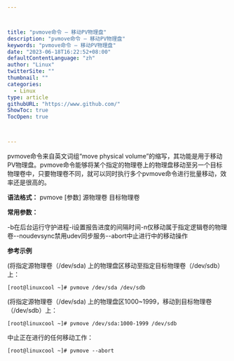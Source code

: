 ```yaml
---



title: "pvmove命令 – 移动PV物理盘"
description: "pvmove命令 – 移动PV物理盘"
keywords: "pvmove命令 – 移动PV物理盘"
date: "2023-06-18T16:22:52+08:00"
defaultContentLanguage: "zh"
author: "Linux"
twitterSite: ""
thumbnail: ""
categories:
  - Linux
type: article
githubURL: "https://www.github.com/"
ShowToc: true
TocOpen: true



---
```


pvmove命令来自英文词组“move physical volume”的缩写，其功能是用于移动PV物理盘。pvmove命令能够将某个指定的物理卷上的物理盘移动至另一个目标物理卷中，只要物理卷不同，就可以同时执行多个pvmove命令进行批量移动，效率还是很高的。

**语法格式：** pvmove [参数] 源物理卷 目标物理卷

**常用参数：**

-b在后台运行守护进程-i设置报告进度的间隔时间-n仅移动属于指定逻辑卷的物理卷--noudevsync禁用udev同步服务--abort中止进行中的移动操作

**参考示例**

(将指定源物理卷（/dev/sda) 上的物理盘区移动至指定目标物理卷（/dev/sdb）上：

```
[root@linuxcool ~]# pvmove /dev/sda /dev/sdb
```

(将指定源物理卷（/dev/sda) 上的物理盘区1000~1999，移动到目标物理卷（/dev/sdb）上：

```
[root@linuxcool ~]# pvmove /dev/sda:1000-1999 /dev/sdb
```

中止正在进行的任何移动工作：

```
[root@linuxcool ~]# pvmove --abort
```
